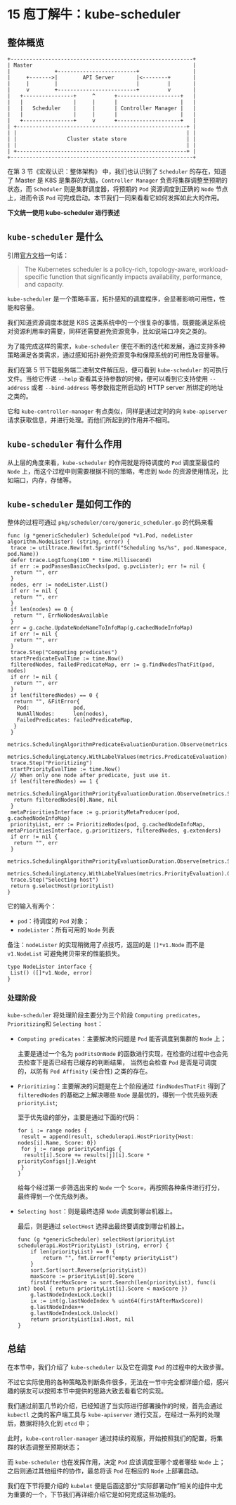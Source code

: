 # 15 庖丁解牛：kube-scheduler

## 整体概览

```
+----------------------------------------------------------+          
| Master                                                   |          
|              +-------------------------+                 |          
|     +------->|        API Server       |<--------+       |          
|     |        |                         |         |       |          
|     v        +-------------------------+         v       |          
|   +----------------+     ^      +--------------------+   |          
|   |                |     |      |                    |   |          
|   |   Scheduler    |     |      | Controller Manager |   |          
|   |                |     |      |                    |   |          
|   +----------------+     v      +--------------------+   |          
| +------------------------------------------------------+ |          
| |                                                      | |          
| |                Cluster state store                   | |          
| |                                                      | |          
| +------------------------------------------------------+ |          
+----------------------------------------------------------+          
```

在第 3 节《宏观认识：整体架构》 中，我们也认识到了 `Scheduler` 的存在，知道了 Master 是 K8S 是集群的大脑，`Controller Manager` 负责将集群调整至预期的状态，而 `Scheduler` 则是集群调度器，将预期的 `Pod` 资源调度到正确的 `Node` 节点上，进而令该 `Pod` 可完成启动。本节我们一同来看看它如何发挥如此大的作用。

**下文统一使用 kube-scheduler 进行表述**

## `kube-scheduler` 是什么

引用[官方文档](https://kubernetes.io/docs/reference/command-line-tools-reference/kube-scheduler/)一句话：

> The Kubernetes scheduler is a policy-rich, topology-aware, workload-specific function that significantly impacts availability, performance, and capacity.

`kube-scheduler` 是一个策略丰富，拓扑感知的调度程序，会显著影响可用性，性能和容量。

我们知道资源调度本就是 K8S 这类系统中的一个很复杂的事情，既要能满足系统对资源利用率的需要，同样还需要避免资源竞争，比如说端口冲突之类的。

为了能完成这样的需求，`kube-scheduler` 便在不断的迭代和发展，通过支持多种策略满足各类需求，通过感知拓扑避免资源竞争和保障系统的可用性及容量等。

我们在第 5 节下载服务端二进制文件解压后，便可看到 `kube-scheduler` 的可执行文件。当给它传递 `--help` 查看其支持参数的时候，便可以看到它支持使用 `--address` 或者 `--bind-address` 等参数指定所启动的 HTTP server 所绑定的地址之类的。

它和 `kube-controller-manager` 有点类似，同样是通过定时的向 `kube-apiserver` 请求获取信息，并进行处理。而他们所起到的作用并不相同。

## `kube-scheduler` 有什么作用

从上层的角度来看，`kube-scheduler` 的作用就是将待调度的 `Pod` 调度至最佳的 `Node` 上，而这个过程中则需要根据不同的策略，考虑到 `Node` 的资源使用情况，比如端口，内存，存储等。

## `kube-scheduler` 是如何工作的

整体的过程可通过 `pkg/scheduler/core/generic_scheduler.go` 的代码来看

```
func (g *genericScheduler) Schedule(pod *v1.Pod, nodeLister algorithm.NodeLister) (string, error) {
 trace := utiltrace.New(fmt.Sprintf("Scheduling %s/%s", pod.Namespace, pod.Name))
 defer trace.LogIfLong(100 * time.Millisecond)
 if err := podPassesBasicChecks(pod, g.pvcLister); err != nil {
  return "", err
 }
 nodes, err := nodeLister.List()
 if err != nil {
  return "", err
 }
 if len(nodes) == 0 {
  return "", ErrNoNodesAvailable
 }
 err = g.cache.UpdateNodeNameToInfoMap(g.cachedNodeInfoMap)
 if err != nil {
  return "", err
 }
 trace.Step("Computing predicates")
 startPredicateEvalTime := time.Now()
 filteredNodes, failedPredicateMap, err := g.findNodesThatFit(pod, nodes)
 if err != nil {
  return "", err
 }
 if len(filteredNodes) == 0 {
  return "", &FitError{
   Pod:              pod,
   NumAllNodes:      len(nodes),
   FailedPredicates: failedPredicateMap,
  }
 }
 metrics.SchedulingAlgorithmPredicateEvaluationDuration.Observe(metrics.SinceInMicroseconds(startPredicateEvalTime))
 metrics.SchedulingLatency.WithLabelValues(metrics.PredicateEvaluation).Observe(metrics.SinceInSeconds(startPredicateEvalTime))
 trace.Step("Prioritizing")
 startPriorityEvalTime := time.Now()
 // When only one node after predicate, just use it.
 if len(filteredNodes) == 1 {
  metrics.SchedulingAlgorithmPriorityEvaluationDuration.Observe(metrics.SinceInMicroseconds(startPriorityEvalTime))
  return filteredNodes[0].Name, nil
 }
 metaPrioritiesInterface := g.priorityMetaProducer(pod, g.cachedNodeInfoMap)
 priorityList, err := PrioritizeNodes(pod, g.cachedNodeInfoMap, metaPrioritiesInterface, g.prioritizers, filteredNodes, g.extenders)
 if err != nil {
  return "", err
 }
 metrics.SchedulingAlgorithmPriorityEvaluationDuration.Observe(metrics.SinceInMicroseconds(startPriorityEvalTime))
 metrics.SchedulingLatency.WithLabelValues(metrics.PriorityEvaluation).Observe(metrics.SinceInSeconds(startPriorityEvalTime))
 trace.Step("Selecting host")
 return g.selectHost(priorityList)
}
```

它的输入有两个：

- `pod`：待调度的 `Pod` 对象；
- `nodeLister`：所有可用的 `Node` 列表

备注：`nodeLister` 的实现稍微用了点技巧，返回的是 `[]*v1.Node` 而不是 `v1.NodeList` 可避免拷贝带来的性能损失。

```
type NodeLister interface {
 List() ([]*v1.Node, error)
}
```

### 处理阶段

`kube-scheduler` 将处理阶段主要分为三个阶段 `Computing predicates`，`Prioritizing`和 `Selecting host`：

- `Computing predicates`：主要解决的问题是 `Pod` 能否调度到集群的 `Node` 上；

  主要是通过一个名为 `podFitsOnNode` 的函数进行实现，在检查的过程中也会先去检查下是否已经有已缓存的判断结果， 当然也会检查 `Pod` 是否是可调度的，以防有 `Pod Affinity` (亲合性) 之类的存在。

- `Prioritizing`：主要解决的问题是在上个阶段通过 `findNodesThatFit` 得到了 `filteredNodes` 的基础之上解决哪些 `Node` 是最优的，得到一个优先级列表 `priorityList`;

  至于优先级的部分，主要是通过下面的代码：

  ```
  for i := range nodes {
   result = append(result, schedulerapi.HostPriority{Host: nodes[i].Name, Score: 0})
   for j := range priorityConfigs {
    result[i].Score += results[j][i].Score * priorityConfigs[j].Weight
   }
  }
  ```

  给每个经过第一步筛选出来的 `Node` 一个 `Score`，再按照各种条件进行打分，最终得到一个优先级列表。

- `Selecting host`：则是最终选择 `Node` 调度到哪台机器上。

  最后，则是通过 `selectHost` 选择出最终要调度到哪台机器上。

  ```
  func (g *genericScheduler) selectHost(priorityList schedulerapi.HostPriorityList) (string, error) {
      if len(priorityList) == 0 {
          return "", fmt.Errorf("empty priorityList")
      }
      sort.Sort(sort.Reverse(priorityList))
      maxScore := priorityList[0].Score
      firstAfterMaxScore := sort.Search(len(priorityList), func(i int) bool { return priorityList[i].Score < maxScore })
      g.lastNodeIndexLock.Lock()
      ix := int(g.lastNodeIndex % uint64(firstAfterMaxScore))
      g.lastNodeIndex++
      g.lastNodeIndexLock.Unlock()
      return priorityList[ix].Host, nil
  }
  ```

## 总结

在本节中，我们介绍了 `kube-scheduler` 以及它在调度 `Pod` 的过程中的大致步骤。

不过它实际使用的各种策略及判断条件很多，无法在一节中完全都详细介绍，感兴趣的朋友可以按照本节中提供的思路大致去看看它的实现。

我们通过前面几节的介绍，已经知道了当实际进行部署操作的时候，首先会通过 `kubectl` 之类的客户端工具与 `kube-apiserver` 进行交互，在经过一系列的处理后，数据将持久化到 `etcd` 中；

此时，`kube-controller-manager` 通过持续的观察，开始按照我们的配置，将集群的状态调整至预期状态；

而 `kube-scheduler` 也在发挥作用，决定 `Pod` 应该调度至哪个或者哪些 `Node` 上；之后则通过其他组件的协作，最总将该 `Pod` 在相应的 `Node` 上部署启动。

我们在下节将要介绍的 `kubelet` 便是后面这部分“实际部署动作”相关的组件中尤为重要的一个，下节我们再详细介绍它是如何完成这些功能的。
